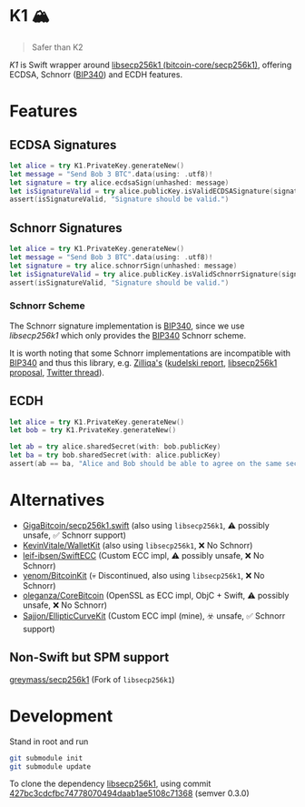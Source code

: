 # K1 🏔
> Safer than K2

_K1_ is Swift wrapper around [libsecp256k1 (bitcoin-core/secp256k1)][lib], offering ECDSA, Schnorr ([BIP340][bip340]) and ECDH features.

# Features

## ECDSA Signatures

```swift
let alice = try K1.PrivateKey.generateNew()
let message = "Send Bob 3 BTC".data(using: .utf8)!
let signature = try alice.ecdsaSign(unhashed: message)
let isSignatureValid = try alice.publicKey.isValidECDSASignature(signature, unhashed: message)
assert(isSignatureValid, "Signature should be valid.")
```


## Schnorr Signatures


```swift
let alice = try K1.PrivateKey.generateNew()
let message = "Send Bob 3 BTC".data(using: .utf8)!
let signature = try alice.schnorrSign(unhashed: message)
let isSignatureValid = try alice.publicKey.isValidSchnorrSignature(signature, unhashed: message)
assert(isSignatureValid, "Signature should be valid.")
```

### Schnorr Scheme

The Schnorr signature implementation is [BIP340][bip340], since we use _libsecp256k1_ which only provides the [BIP340][bip340] Schnorr scheme. 

It is worth noting that some Schnorr implementations are incompatible with [BIP340][bip340] and thus this library, e.g. [Zilliqa's](https://github.com/Zilliqa/schnorr/blob/master/src/libSchnorr/src/Schnorr.cpp#L86-L242) ([kudelski report](https://docs.zilliqa.com/zilliqa-schnorr-audit-by-kudelski_public-release.pdf), [libsecp256k1 proposal](https://github.com/bitcoin-core/secp256k1/issues/1070), [Twitter thread](https://twitter.com/AmritKummer/status/1489645007699066886?s=20&t=eDgd5221qEPOVyStY0A8SA)).


## ECDH

```swift
let alice = try K1.PrivateKey.generateNew()
let bob = try K1.PrivateKey.generateNew()

let ab = try alice.sharedSecret(with: bob.publicKey)
let ba = try bob.sharedSecret(with: alice.publicKey)
assert(ab == ba, "Alice and Bob should be able to agree on the same secret")
```

# Alternatives

- [GigaBitcoin/secp256k1.swift](https://github.com/GigaBitcoin/secp256k1.swift) (also using `libsecp256k1`, ⚠️ possibly unsafe, ✅ Schnorr support)  
- [KevinVitale/WalletKit](https://github.com/KevinVitale/WalletKit/) (also using `libsecp256k1`, ❌ No Schnorr)  
- [leif-ibsen/SwiftECC](https://github.com/leif-ibsen/SwiftECC) (Custom ECC impl, ⚠️ possibly unsafe, ❌ No Schnorr)  
- [yenom/BitcoinKit](https://github.com/yenom/BitcoinKit) (💀 Discontinued, also using `libsecp256k1`, ❌ No Schnorr)  
- [oleganza/CoreBitcoin](https://github.com/oleganza/CoreBitcoin) (OpenSSL as ECC impl, ObjC + Swift, ⚠️ possibly unsafe, ❌ No Schnorr)  
- [Sajjon/EllipticCurveKit](https://github.com/Sajjon/EllipticCurveKit) (Custom ECC impl (mine), ☣️ unsafe, ✅ Schnorr support)  

## Non-Swift but SPM support
[greymass/secp256k1](https://github.com/greymass/secp256k1) (Fork of `libsecp256k1`)

# Development

Stand in root and run

```sh
git submodule init
git submodule update
```

To clone the dependency [libsecp256k1][lib], using commit [427bc3cdcfbc74778070494daab1ae5108c71368](https://github.com/bitcoin-core/secp256k1/commit/427bc3cdcfbc74778070494daab1ae5108c71368) (semver 0.3.0)

[BIP340]: https://github.com/bitcoin/bips/blob/master/bip-0340.mediawiki
[lib]: https://github.com/bitcoin-core/secp256k1
